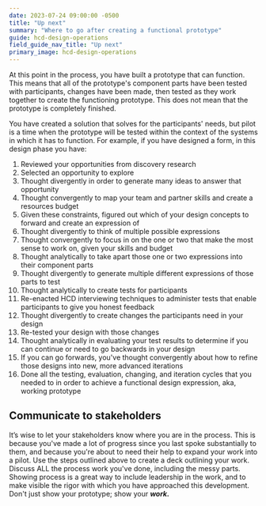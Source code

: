 ```yaml
---
date: 2023-07-24 09:00:00 -0500
title: "Up next"
summary: "Where to go after creating a functional prototype"
guide: hcd-design-operations
field_guide_nav_title: "Up next"
primary_image: hcd-design-operations
---
```


At this point in the process, you have built a prototype that can function. This means that all of the prototype's component parts have been tested with participants, changes have been made, then tested as they work together to create the functioning prototype. This does not mean that the prototype is completely finished.

You have created a solution that solves for the participants' needs, but pilot is a time when the prototype will be tested within the context of the systems in which it has to function. For example, if you have designed a form, in this design phase you have:

1. Reviewed your opportunities from discovery research
2. Selected an opportunity to explore
3. Thought divergently in order to generate many ideas to answer that opportunity
4. Thought convergently to map your team and partner skills and create a resources budget
5. Given these constraints, figured out which of your design concepts to forward and create an expression of
6. Thought divergently to think of multiple possible expressions
7. Thought convergently to focus in on the one or two that make the most sense to work on, given your skills and budget
8. Thought analytically to take apart those one or two expressions into their component parts
9. Thought divergently to generate multiple different expressions of those parts to test
10. Thought analytically to create tests for participants
11. Re-enacted HCD interviewing techniques to administer tests that enable participants to give you honest feedback
12. Thought divergently to create changes the participants need in your design
13. Re-tested your design with those changes
14. Thought analytically in evaluating your test results to determine if you can continue or need to go backwards in your design
15. If you can go forwards, you've thought convergently about how to refine those designs into new, more advanced iterations
16. Done all the testing, evaluation, changing, and iteration cycles that you needed to in order to achieve a functional design expression, aka, working prototype

## Communicate to stakeholders

It’s wise to let your stakeholders know where you are in the process. This is because you've made a lot of progress since you last spoke substantially to them, and because you're about to need their help to expand your work into a pilot. Use the steps outlined above to create a deck outlining your work. Discuss ALL the process work you've done, including the messy parts. Showing process is a great way to include leadership in the work, and to make visible the rigor with which you have approached this development. Don't just show your prototype; show your **_work._**
